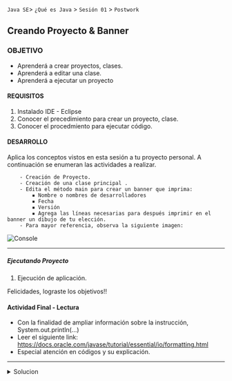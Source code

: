
`Java SE`> `¿Qué es Java` > `Sesión 01` > `Postwork`

## Creando Proyecto & Banner 

### OBJETIVO

- Aprenderá a crear proyectos, clases.
- Aprenderá a editar una clase.
- Aprenderá a ejecutar un proyecto

#### REQUISITOS

1. Instalado IDE - Eclipse
2. Conocer el precedimiento para crear un proyecto, clase.
3. Conocer el procedmiento para ejecutar código.

#### DESARROLLO

Aplica los conceptos vistos en esta sesión a tu proyecto personal. A continuación se enumeran las actividades a realizar.
      
        - Creación de Proyecto.
        - Creación de una clase principal .
        - Edita el método main para crear un banner que imprima:
            ▪ Nombre o nombres de desarrolladores
            ▪ Fecha
            ▪ Versión
            ▪ Agrega las líneas necesarias para después imprimir en el banner un dibujo de tu elección.	    
        - Para mayor referencia, observa la siguiente imagen:	    
	
![Console](https://user-images.githubusercontent.com/56565204/66932361-17688180-effd-11e9-8746-111e824009ba.png)	
	    
<hr>

##### Ejecutando Proyecto

1. Ejecución de aplicación. 
   
Felicidades, lograste los objetivos!!

#### Actividad Final - Lectura

- Con la finalidad de ampliar información sobre la instrucción, System.out.println(...)
- Leer el siguiente link: https://docs.oracle.com/javase/tutorial/essential/io/formatting.html
- Especial atención en códigos y su explicación.

<hr> 

<details>
	<summary>Solucion</summary>
	<p> 1. Crear un nuevo JavaProyect en Eclipse </p>
	<p> 2. Crear una clase principal, asignarle el nombre UniversidadMexico </p>
        <p> 4. Repite el uso de la instrucción System.out.println..., para generar un banner con los datos de proyecto </p>
	<p> 5. Ejecutar Proyecto </p>
</details> 
